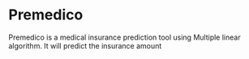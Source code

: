 # Premedico
Premedico is a medical insurance prediction tool using Multiple linear algorithm. It will predict the insurance amount 
